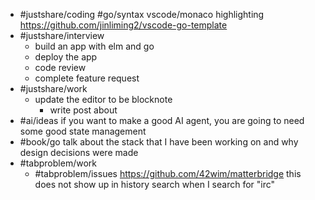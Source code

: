 - #justshare/coding #go/syntax vscode/monaco highlighting https://github.com/jinliming2/vscode-go-template
- #justshare/interview
	- build an app with elm and go
	- deploy the app
	- code review
	- complete feature request
- #justshare/work
	- update the editor to be blocknote
		- write post about
- #ai/ideas if you want to make a good AI agent, you are going to need some good state management
- #book/go talk about the stack that I have been working on and why design decisions were made
- #tabproblem/work
	- #tabproblem/issues https://github.com/42wim/matterbridge this does not show up in history search when I search for "irc"